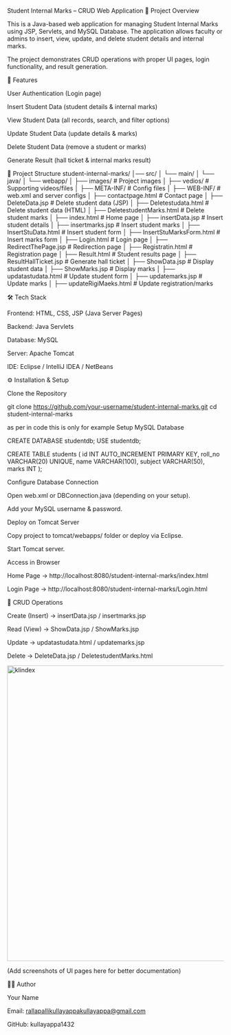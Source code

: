 Student Internal Marks – CRUD Web Application
📌 Project Overview

This is a Java-based web application for managing Student Internal Marks using JSP, Servlets, and MySQL Database.
The application allows faculty or admins to insert, view, update, and delete student details and internal marks.

The project demonstrates CRUD operations with proper UI pages, login functionality, and result generation.

🚀 Features

User Authentication (Login page)

Insert Student Data (student details & internal marks)

View Student Data (all records, search, and filter options)

Update Student Data (update details & marks)

Delete Student Data (remove a student or marks)

Generate Result (hall ticket & internal marks result)

📂 Project Structure
student-internal-marks/
│── src/
│   └── main/
│       └── java/
│           └── webapp/
│               ├── images/                  # Project images
│               ├── vedios/                  # Supporting videos/files
│               ├── META-INF/                # Config files
│               ├── WEB-INF/                 # web.xml and server configs
│               ├── contactpage.html         # Contact page
│               ├── DeleteData.jsp           # Delete student data (JSP)
│               ├── Deletestudata.html       # Delete student data (HTML)
│               ├── DeletestudentMarks.html  # Delete student marks
│               ├── index.html               # Home page
│               ├── insertData.jsp           # Insert student details
│               ├── insertmarks.jsp          # Insert student marks
│               ├── InsertStuData.html       # Insert student form
│               ├── InsertStuMarksForm.html  # Insert marks form
│               ├── Login.html               # Login page
│               ├── RedirectThePage.jsp      # Redirection page
│               ├── Registratin.html         # Registration page
│               ├── Result.html              # Student results page
│               ├── ResultHallTicket.jsp     # Generate hall ticket
│               ├── ShowData.jsp             # Display student data
│               ├── ShowMarks.jsp            # Display marks
│               ├── updatastudata.html       # Update student form
│               ├── updatemarks.jsp          # Update marks
│               ├── updateRigiMaeks.html     # Update registration/marks

🛠️ Tech Stack

Frontend: HTML, CSS, JSP (Java Server Pages)

Backend: Java Servlets

Database: MySQL

Server: Apache Tomcat

IDE: Eclipse / IntelliJ IDEA / NetBeans

⚙️ Installation & Setup

Clone the Repository

git clone https://github.com/your-username/student-internal-marks.git
cd student-internal-marks

as per in code this is only for example
Setup MySQL Database

CREATE DATABASE studentdb;
USE studentdb;

CREATE TABLE students (
    id INT AUTO_INCREMENT PRIMARY KEY,
    roll_no VARCHAR(20) UNIQUE,
    name VARCHAR(100),
    subject VARCHAR(50),
    marks INT
);


Configure Database Connection

Open web.xml or DBConnection.java (depending on your setup).

Add your MySQL username & password.

Deploy on Tomcat Server

Copy project to tomcat/webapps/ folder or deploy via Eclipse.

Start Tomcat server.

Access in Browser

Home Page → http://localhost:8080/student-internal-marks/index.html

Login Page → http://localhost:8080/student-internal-marks/Login.html

📖 CRUD Operations

Create (Insert) → insertData.jsp / insertmarks.jsp

Read (View) → ShowData.jsp / ShowMarks.jsp

Update → updatastudata.html / updatemarks.jsp

Delete → DeleteData.jsp / DeletestudentMarks.html


<img width="1365" height="686" alt="klindex" src="https://github.com/user-attachments/assets/b31b69c7-1b51-4ddd-9198-f968870d775f" />

(Add screenshots of UI pages here for better documentation)

👨‍💻 Author

Your Name

Email: rallapallikullayappakullayappa@gmail.com

GitHub: kullayappa1432
